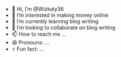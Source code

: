 - 👋 Hi, I’m @Wizkaly36
- 👀 I’m interested in making money online 
- 🌱 I’m currently learning blog writing 
- 💞️ I’m looking to collaborate on blog writing 
- 📫 How to reach me ...
- 😄 Pronouns: ...
- ⚡ Fun fact: ...

<!---
Wizkaly36/Wizkaly36 is a ✨ special ✨ repository because its `README.md` (this file) appears on your GitHub profile.
You can click the Preview link to take a look at your changes.
--->
